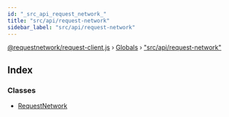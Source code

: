 ```yaml
---
id: "_src_api_request_network_"
title: "src/api/request-network"
sidebar_label: "src/api/request-network"
---
```


[@requestnetwork/request-client.js](../index.md) › [Globals](../globals.md) › ["src/api/request-network"](_src_api_request_network_.md)

## Index

### Classes

* [RequestNetwork](../classes/_src_api_request_network_.requestnetwork.md)

